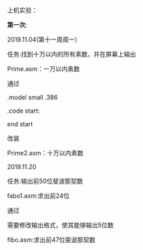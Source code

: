 上机实验：

**第一次**:

2019.11.04(第十一周周一）

任务:找到十万以内的所有素数，并在屏幕上输出

Prime.asm：一万以内素数

通过
  
  .model small
  .386
  
  .code
  start:
  
  end start
 
改装

Prime2.asm：十万以内素数

2019.11.20

任务:输出前50位斐波那契数

fabo1.asm:求出前24位

通过

需要修改输出格式，使其能够输出5位数

fibo.asm:求出前47位斐波那契数